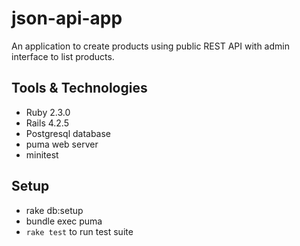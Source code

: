# json-api-app

An application to create products using public REST API with admin interface to list products.

## Tools & Technologies
- Ruby 2.3.0
- Rails 4.2.5
- Postgresql database
- puma web server
- minitest

## Setup
- rake db:setup
- bundle exec puma
- `rake test` to run test suite
